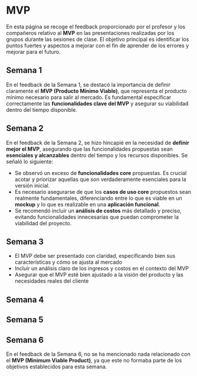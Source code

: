 # MVP

En esta página se recoge el feedback proporcionado por el profesor y los compañeros relativo al **MVP** en las presentaciones realizadas por los grupos durante las sesiones de clase. El objetivo principal es identificar los puntos fuertes y aspectos a mejorar con el fin de aprender de los errores y mejorar para el futuro.

## Semana 1
En el feedback de la Semana 1, se destacó la importancia de definir claramente el **MVP (Producto Mínimo Viable)**, que representa el producto mínimo necesario para salir al mercado. Es fundamental especificar correctamente las **funcionalidades clave del MVP** y asegurar su viabilidad dentro del tiempo disponible.


## Semana 2
En el feedback de la Semana 2, se hizo hincapié en la necesidad de **definir mejor el MVP**, asegurando que las funcionalidades propuestas sean **esenciales y alcanzables** dentro del tiempo y los recursos disponibles. Se señaló lo siguiente:  

- Se observó un exceso de **funcionalidades core** propuestas. Es crucial acotar y priorizar aquellas que son verdaderamente esenciales para la versión inicial.  
- Es necesario asegurarse de que los **casos de uso core** propuestos sean realmente fundamentales, diferenciando entre lo que es viable en un **mockup** y lo que es realizable en una **aplicación funcional**.  
- Se recomendó incluir un **análisis de costos** más detallado y preciso, evitando funcionalidades innecesarias que puedan comprometer la viabilidad del proyecto.

## Semana 3
- El MVP debe ser presentado con claridad, especificando bien sus características y cómo se ajusta al mercado
- Incluir un análisis claro de los ingresos y costos en el contexto del MVP
- Asegurar que el MVP esté bien ajustado a la visión del producto y las necesidades reales del cliente

## Semana 4

## Semana 5

## Semana 6

En el feedback de la Semana 6, no se ha mencionado nada relacionado con el **MVP (Minimum Viable Product)**, ya que este no formaba parte de los objetivos establecidos para esta semana.